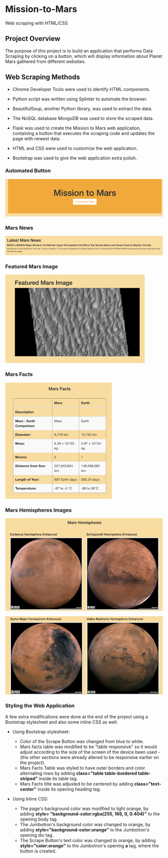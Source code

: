 # Mission-to-Mars

Web scraping with HTML/CSS

## Project Overview


The purpose of this project is to build an application that performs Data Scraping by clicking on a button, which will display information about Planet Mars gathered from different websites.


## Web Scraping Methods

- Chrome Developer Tools were used to identify HTML components.

- Python script was written using Splinter to automate the browser.

- BeautifulSoup, another Python library, was used to extract the data. 

- The NoSQL database MongoDB was used to store the scraped data.

- Flask was used to create the Mission to Mars web application, containing a button that executes the scraping code and updates the page with newest data.

- HTML and CSS were used to customize the web application.

- Bootstrap was used to give the web application extra polish.


### **Automated Button**
![jumbotron](./Resources/jumbotron.png)


### **Mars News**
![mars_news](./Resources/mars_news.png)


### **Featured Mars Image** 

![featured_mars_image](./Resources/featured_mars_image.png)



### **Mars Facts**

![mars_facts](./Resources/mars_facts.png)

### **Mars Hemispheres Images**


![mars_hemispheres_1](./Resources/mars_hemispheres_1.png)

![mars_hemispheres_2](./Resources/mars_hemispheres_2.png)


### **Styling the Web Application**

A few extra modifications were done at the end of the project using a Bootstrap stylesheet and also some inline CSS as well.

- Using Bootstrap stylesheet:

    - Color of the Scrape Button was changed from blue to white.
    - Mars facts table was modified to be "table responsive" so it would adjust according to the size of the screen of the device been used - (the other sections were already altered to be responsive earlier on the project).
    - Mars Facts Table was styled to have outer borders and color alternating rows by adding **class="table table-bordered table-striped"** inside its table tag.
    - Mars Facts title was adjusted to be centered by adding **class="text-center"** inside its opening heading tag.

- Using Inline CSS:

    - The page's background color was modified to light orange, by adding **style= "background-color:rgba(255, 166, 0, 0.404)"** to the opening body tag.
    - The Jumbotron's background color was changed to orange, by adding **style="background-color:orange"** to the Jumbotron's opening div tag.
    - The Scrape Button's text color was changed to orange, by adding **style="color:orange"** to the Jumbotron's opening **a** tag, where the button is created.

